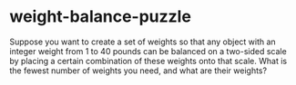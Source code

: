 # weight-balance-puzzle
Suppose you want to create a set of weights so that any object with an integer weight from 1 to 40 pounds can be balanced on a two-sided scale by placing a certain combination of these weights onto that scale. What is the fewest number of weights you need, and what are their weights?
